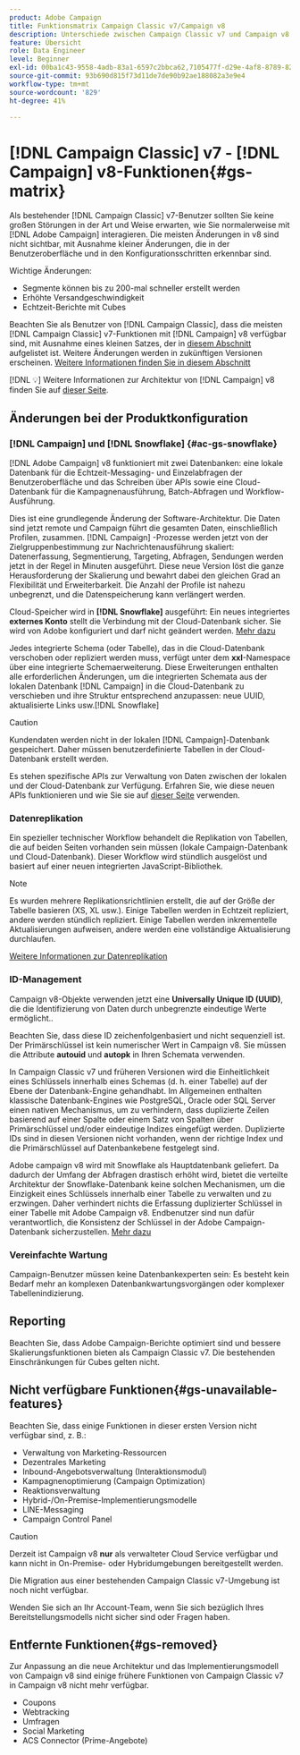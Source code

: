 ```yaml
---
product: Adobe Campaign
title: Funktionsmatrix Campaign Classic v7/Campaign v8
description: Unterschiede zwischen Campaign Classic v7 und Campaign v8 verstehen
feature: Übersicht
role: Data Engineer
level: Beginner
exl-id: 00ba1c43-9558-4adb-83a1-6597c2bbca62,7105477f-d29e-4af8-8789-82b4459761b0
source-git-commit: 93b690d815f73d11de7de90b92ae188082a3e9e4
workflow-type: tm+mt
source-wordcount: '829'
ht-degree: 41%

---
```


# [!DNL Campaign Classic] v7 -  [!DNL Campaign] v8-Funktionen{#gs-matrix}

Als bestehender [!DNL Campaign Classic] v7-Benutzer sollten Sie keine großen Störungen in der Art und Weise erwarten, wie Sie normalerweise mit [!DNL Adobe Campaign] interagieren. Die meisten Änderungen in v8 sind nicht sichtbar, mit Ausnahme kleiner Änderungen, die in der Benutzeroberfläche und in den Konfigurationsschritten erkennbar sind.

Wichtige Änderungen:

* Segmente können bis zu 200-mal schneller erstellt werden
* Erhöhte Versandgeschwindigkeit
* Echtzeit-Berichte mit Cubes

Beachten Sie als Benutzer von [!DNL Campaign Classic], dass die meisten [!DNL Campaign Classic] v7-Funktionen mit [!DNL Campaign] v8 verfügbar sind, mit Ausnahme eines kleinen Satzes, der in [diesem Abschnitt](#gs-removed) aufgelistet ist. Weitere Änderungen werden in zukünftigen Versionen erscheinen. [Weitere Informationen finden Sie in diesem Abschnitt](#gs-unavailable-features)

[!DNL :bulb:] Weitere Informationen zur Architektur von  [!DNL Campaign] v8 finden Sie auf  [dieser Seite](../dev/architecture.md).

## Änderungen bei der Produktkonfiguration

### [!DNL Campaign] und [!DNL Snowflake] {#ac-gs-snowflake}

[!DNL Adobe Campaign] v8 funktioniert mit zwei Datenbanken: eine lokale Datenbank für die Echtzeit-Messaging- und Einzelabfragen der Benutzeroberfläche und das Schreiben über APIs sowie eine Cloud-Datenbank für die Kampagnenausführung, Batch-Abfragen und Workflow-Ausführung.

Dies ist eine grundlegende Änderung der Software-Architektur. Die Daten sind jetzt remote und Campaign führt die gesamten Daten, einschließlich Profilen, zusammen. [!DNL Campaign] -Prozesse werden jetzt von der Zielgruppenbestimmung zur Nachrichtenausführung skaliert: Datenerfassung, Segmentierung, Targeting, Abfragen, Sendungen werden jetzt in der Regel in Minuten ausgeführt. Diese neue Version löst die ganze Herausforderung der Skalierung und bewahrt dabei den gleichen Grad an Flexibilität und Erweiterbarkeit. Die Anzahl der Profile ist nahezu unbegrenzt, und die Datenspeicherung kann verlängert werden.

Cloud-Speicher wird in **[!DNL Snowflake]** ausgeführt: Ein neues integriertes **externes Konto** stellt die Verbindung mit der Cloud-Datenbank sicher. Sie wird von Adobe konfiguriert und darf nicht geändert werden. [Mehr dazu](../config/external-accounts.md)

Jedes integrierte Schema (oder Tabelle), das in die Cloud-Datenbank verschoben oder repliziert werden muss, verfügt unter dem **xxl**-Namespace über eine integrierte Schemaerweiterung. Diese Erweiterungen enthalten alle erforderlichen Änderungen, um die integrierten Schemata aus der lokalen Datenbank [!DNL Campaign] in die Cloud-Datenbank zu verschieben und ihre Struktur entsprechend anzupassen: neue UUID, aktualisierte Links usw.[!DNL Snowflake]

>[!CAUTION]
>
> Kundendaten werden nicht in der lokalen [!DNL Campaign]-Datenbank gespeichert. Daher müssen benutzerdefinierte Tabellen in der Cloud-Datenbank erstellt werden.


Es stehen spezifische APIs zur Verwaltung von Daten zwischen der lokalen und der Cloud-Datenbank zur Verfügung. Erfahren Sie, wie diese neuen APIs funktionieren und wie Sie sie auf [dieser Seite](../dev/new-apis.md) verwenden.

### Datenreplikation

Ein spezieller technischer Workflow behandelt die Replikation von Tabellen, die auf beiden Seiten vorhanden sein müssen (lokale Campaign-Datenbank und Cloud-Datenbank). Dieser Workflow wird stündlich ausgelöst und basiert auf einer neuen integrierten JavaScript-Bibliothek.

>[!NOTE]
>
> Es wurden mehrere Replikationsrichtlinien erstellt, die auf der Größe der Tabelle basieren (XS, XL usw.).
> Einige Tabellen werden in Echtzeit repliziert, andere werden stündlich repliziert. Einige Tabellen werden inkrementelle Aktualisierungen aufweisen, andere werden eine vollständige Aktualisierung durchlaufen.


[Weitere Informationen zur Datenreplikation](../config/replication.md)

### ID-Management

Campaign v8-Objekte verwenden jetzt eine **Universally Unique ID (UUID)**, die die Identifizierung von Daten durch unbegrenzte eindeutige Werte ermöglicht..

Beachten Sie, dass diese ID zeichenfolgenbasiert und nicht sequenziell ist. Der Primärschlüssel ist kein numerischer Wert in Campaign v8. Sie müssen die Attribute **autouid** und **autopk** in Ihren Schemata verwenden.

In Campaign Classic v7 und früheren Versionen wird die Einheitlichkeit eines Schlüssels innerhalb eines Schemas (d. h. einer Tabelle) auf der Ebene der Datenbank-Engine gehandhabt. Im Allgemeinen enthalten klassische Datenbank-Engines wie PostgreSQL, Oracle oder SQL Server einen nativen Mechanismus, um zu verhindern, dass duplizierte Zeilen basierend auf einer Spalte oder einem Satz von Spalten über Primärschlüssel und/oder eindeutige Indizes eingefügt werden. Duplizierte IDs sind in diesen Versionen nicht vorhanden, wenn der richtige Index und die Primärschlüssel auf Datenbankebene festgelegt sind.

Adobe campaign v8 wird mit Snowflake als Hauptdatenbank geliefert. Da dadurch der Umfang der Abfragen drastisch erhöht wird, bietet die verteilte Architektur der Snowflake-Datenbank keine solchen Mechanismen, um die Einzigkeit eines Schlüssels innerhalb einer Tabelle zu verwalten und zu erzwingen. Daher verhindert nichts die Erfassung duplizierter Schlüssel in einer Tabelle mit Adobe Campaign v8. Endbenutzer sind nun dafür verantwortlich, die Konsistenz der Schlüssel in der Adobe Campaign-Datenbank sicherzustellen. [Mehr dazu](../dev/keys.md)

### Vereinfachte Wartung

Campaign-Benutzer müssen keine Datenbankexperten sein: Es besteht kein Bedarf mehr an komplexen Datenbankwartungsvorgängen oder komplexer Tabellenindizierung.

## Reporting

Beachten Sie, dass Adobe Campaign-Berichte optimiert sind und bessere Skalierungsfunktionen bieten als Campaign Classic v7. Die bestehenden Einschränkungen für Cubes gelten nicht.

## Nicht verfügbare Funktionen{#gs-unavailable-features}

Beachten Sie, dass einige Funktionen in dieser ersten Version nicht verfügbar sind, z. B.:

* Verwaltung von Marketing-Ressourcen
* Dezentrales Marketing
* Inbound-Angebotsverwaltung (Interaktionsmodul)
* Kampagnenoptimierung (Campaign Optimization)
* Reaktionsverwaltung
* Hybrid-/On-Premise-Implementierungsmodelle
* LINE-Messaging
* Campaign Control Panel

>[!CAUTION]
>
>Derzeit ist Campaign v8 **nur** als verwalteter Cloud Service verfügbar und kann nicht in On-Premise- oder Hybridumgebungen bereitgestellt werden.
>
>Die Migration aus einer bestehenden Campaign Classic v7-Umgebung ist noch nicht verfügbar.
>
>Wenden Sie sich an Ihr Account-Team, wenn Sie sich bezüglich Ihres Bereitstellungsmodells nicht sicher sind oder Fragen haben.

## Entfernte Funktionen{#gs-removed}

Zur Anpassung an die neue Architektur und das Implementierungsmodell von Campaign v8 sind einige frühere Funktionen von Campaign Classic v7 in Campaign v8 nicht mehr verfügbar.

* Coupons
* Webtracking
* Umfragen
* Social Marketing
* ACS Connector (Prime-Angebote)

